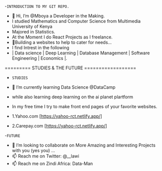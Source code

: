 -`INTRODUCTION TO MY GIT REPO.`
- 👋 Hi, I’m @Mboya a Developer in the Making.
- I studied Mathematics and Computer Science from Multimedia University of Kenya
- Majored in Statistics.
- At the Moment I do React Projects as I freelance.
- 👀Building a websites to help to cater for needs...
- I find Intrest in the following
- | Data science | Deep Learning | Database Management | Software Engineering | Economics |.


========= STUDIES & THE FUTURE ==================

- `STUDIES`

- 🌱 I’m currently learning Data Science @DataCamp
-  while also learning deep learning on the ai planet plartform
-  In my free time I try to make front end pages of your favorite websites.
- 1.Yahoo.com [https://yahoo-rct.netlify.app/]
- 2.Carepay.com [https://yahoo-rct.netlify.app/]

-`FUTURE`

- 💞️ I’m looking to collaborate on More Amazing and Interesting Projects with you (yes you) ...
- 📫 Reach me on Twitter: @__lawi
- 📫 Reach me on Zindi Africa: Data-Man
<!---
Lawi365/Lawi365 is a ✨ special ✨ repository because its `README.md` (this file) appears on your GitHub profile.
You can click the Preview link to take a look at your changes.
--->
